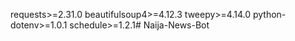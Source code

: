requests>=2.31.0
beautifulsoup4>=4.12.3
tweepy>=4.14.0
python-dotenv>=1.0.1
schedule>=1.2.1# Naija-News-Bot
